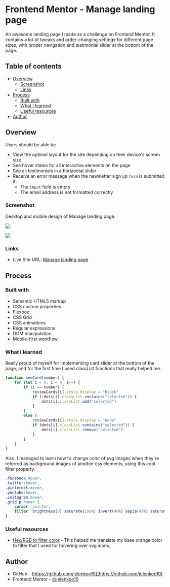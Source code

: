 # Frontend Mentor - Manage landing page

An awesome landing page I made as a challenge on Frontend Mentor. It contains a lot of tweaks and order-changing settings for different page sizes, with proper navigation and testimonial slider at the bottom of the page.

## Table of contents

- [Overview](#overview)
  - [Screenshot](#screenshot)
  - [Links](#links)
- [Process](#process)
  - [Built with](#built-with)
  - [What I learned](#what-i-learned)
  - [Useful resources](#useful-resources)
- [Author](#author)

## Overview

Users should be able to:

- View the optimal layout for the site depending on their device's screen size
- See hover states for all interactive elements on the page
- See all testimonials in a horizontal slider
- Receive an error message when the newsletter sign up `form` is submitted if:
  - The `input` field is empty
  - The email address is not formatted correctly

### Screenshot

Desktop and mobile design of Manage landing page.

![](./screenshot1.jpg)

![](./screenshot2.jpg)

### Links

- Live Site URL: [Manage landing page](https://jelenkoo10.github.io/manage-landing-page/)

## Process

### Built with

- Semantic HTML5 markup
- CSS custom properties
- Flexbox
- CSS Grid
- CSS animations
- Regular expressions
- DOM manipulation
- Mobile-first workflow

### What I learned

Really proud of myself for implementing card slider at the bottom of the page, and for the first time I used classList functions that really helped me.

```js
function seeCard(number) {
    for (let i = 0; i < 4; i++) {
        if (i == number) {
            reviewCards[i].style.display = "block"
            if (!dots[i].classList.contains("selected")) {
                dots[i].classList.add("selected")
            }
        }
        else {
            reviewCards[i].style.display = "none"
            if (dots[i].classList.contains("selected")) {
                dots[i].classList.remove("selected")
            }
        }
    }
}
```

Also, I managed to learn how to change color of svg images when they're referred as background images of another css elements, using this cool filter property.

```css
.facebook:hover,
.twitter:hover,
.pinterest:hover,
.youtube:hover,
.instagram:hover,
.grid p:hover {
    cursor: pointer;
    filter: brightness(0) saturate(100%) invert(46%) sepia(49%) saturate(2722%) hue-rotate(339deg) brightness(98%) contrast(93%);
}
```


### Useful resources

- [Hex/RGB to filter color](https://isotropic.co/tool/hex-color-to-css-filter/) - This helped me translate my base orange color to filter that I used for hovering over svg icons.

## Author

- GitHub - [https://github.com/jelenkoo10](https://github.com/jelenkoo10)
- Frontend Mentor - [@jelenkoo10](https://www.frontendmentor.io/profile/jelenkoo10)
